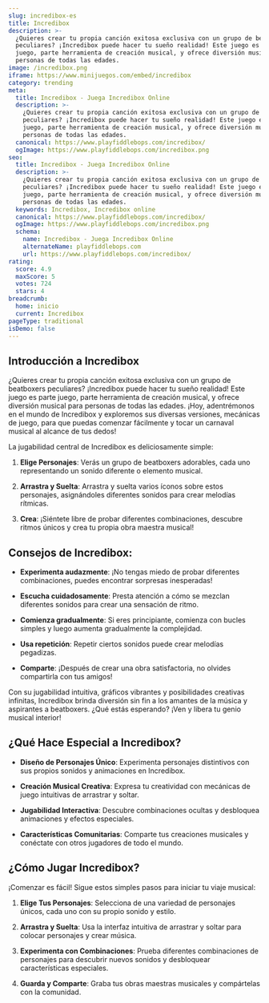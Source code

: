 ```yaml
---
slug: incredibox-es
title: Incredibox
description: >-
  ¿Quieres crear tu propia canción exitosa exclusiva con un grupo de beatboxers
  peculiares? ¡Incredibox puede hacer tu sueño realidad! Este juego es parte
  juego, parte herramienta de creación musical, y ofrece diversión musical para
  personas de todas las edades.
image: /incredibox.png
iframe: https://www.minijuegos.com/embed/incredibox
category: trending
meta:
  title: Incredibox - Juega Incredibox Online
  description: >-
    ¿Quieres crear tu propia canción exitosa exclusiva con un grupo de beatboxers
    peculiares? ¡Incredibox puede hacer tu sueño realidad! Este juego es parte
    juego, parte herramienta de creación musical, y ofrece diversión musical para
    personas de todas las edades.
  canonical: https://www.playfiddlebops.com/incredibox/
  ogImage: https://www.playfiddlebops.com/incredibox.png
seo:
  title: Incredibox - Juega Incredibox Online
  description: >-
    ¿Quieres crear tu propia canción exitosa exclusiva con un grupo de beatboxers
    peculiares? ¡Incredibox puede hacer tu sueño realidad! Este juego es parte
    juego, parte herramienta de creación musical, y ofrece diversión musical para
    personas de todas las edades.
  keywords: Incredibox, Incredibox online
  canonical: https://www.playfiddlebops.com/incredibox/
  ogImage: https://www.playfiddlebops.com/incredibox.png
  schema:
    name: Incredibox - Juega Incredibox Online
    alternateName: playfiddlebops.com
    url: https://www.playfiddlebops.com/incredibox/
rating:
  score: 4.9
  maxScore: 5
  votes: 724
  stars: 4
breadcrumb:
  home: inicio
  current: Incredibox
pageType: traditional
isDemo: false
---
```


## Introducción a Incredibox

¿Quieres crear tu propia canción exitosa exclusiva con un grupo de beatboxers peculiares? ¡Incredibox puede hacer tu sueño realidad! Este juego es parte juego, parte herramienta de creación musical, y ofrece diversión musical para personas de todas las edades. ¡Hoy, adentrémonos en el mundo de Incredibox y exploremos sus diversas versiones, mecánicas de juego, para que puedas comenzar fácilmente y tocar un carnaval musical al alcance de tus dedos!

La jugabilidad central de Incredibox es deliciosamente simple:

1. **Elige Personajes**: Verás un grupo de beatboxers adorables, cada uno representando un sonido diferente o elemento musical.

1. **Arrastra y Suelta**: Arrastra y suelta varios íconos sobre estos personajes, asignándoles diferentes sonidos para crear melodías rítmicas.

1. **Crea**: ¡Siéntete libre de probar diferentes combinaciones, descubre ritmos únicos y crea tu propia obra maestra musical!

## Consejos de Incredibox:

- **Experimenta audazmente**: ¡No tengas miedo de probar diferentes combinaciones, puedes encontrar sorpresas inesperadas!

- **Escucha cuidadosamente**: Presta atención a cómo se mezclan diferentes sonidos para crear una sensación de ritmo.

- **Comienza gradualmente**: Si eres principiante, comienza con bucles simples y luego aumenta gradualmente la complejidad.

- **Usa repetición**: Repetir ciertos sonidos puede crear melodías pegadizas.

- **Comparte**: ¡Después de crear una obra satisfactoria, no olvides compartirla con tus amigos!

Con su jugabilidad intuitiva, gráficos vibrantes y posibilidades creativas infinitas, Incredibox brinda diversión sin fin a los amantes de la música y aspirantes a beatboxers. ¿Qué estás esperando? ¡Ven y libera tu genio musical interior!

## ¿Qué Hace Especial a Incredibox?

- **Diseño de Personajes Único**: Experimenta personajes distintivos con sus propios sonidos y animaciones en Incredibox.

- **Creación Musical Creativa**: Expresa tu creatividad con mecánicas de juego intuitivas de arrastrar y soltar.

- **Jugabilidad Interactiva**: Descubre combinaciones ocultas y desbloquea animaciones y efectos especiales.

- **Características Comunitarias**: Comparte tus creaciones musicales y conéctate con otros jugadores de todo el mundo.

## ¿Cómo Jugar Incredibox?

¡Comenzar es fácil! Sigue estos simples pasos para iniciar tu viaje musical:

1. **Elige Tus Personajes**: Selecciona de una variedad de personajes únicos, cada uno con su propio sonido y estilo.

1. **Arrastra y Suelta**: Usa la interfaz intuitiva de arrastrar y soltar para colocar personajes y crear música.

1. **Experimenta con Combinaciones**: Prueba diferentes combinaciones de personajes para descubrir nuevos sonidos y desbloquear características especiales.

1. **Guarda y Comparte**: Graba tus obras maestras musicales y compártelas con la comunidad.